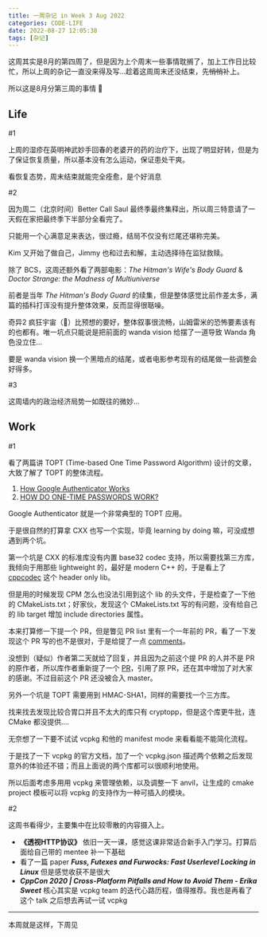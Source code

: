 ```yaml
---
title: 一周杂记 in Week 3 Aug 2022
categories: CODE-LIFE
date: 2022-08-27 12:05:38
tags: [杂记]
---
```


这周其实是8月的第四周了，但是因为上个周末一些事情耽搁了，加上工作日比较忙，所以上周的杂记一直没来得及写...趁着这周周末还没结束，先<del>悄悄</del>补上。

所以这是8月分第三周的事情 🤣

## Life

\#1

上周的湿疹在英明神武妙手回春的老婆开的药的治疗下，出现了明显好转，但是为了保证恢复质量，所以基本没有怎么运动，保证患处干爽。

看恢复态势，周末结束就能完全痊愈，是个好消息

\#2

因为周二（北京时间）Better Call Saul 最终季最终集释出，所以周三特意请了一天假在家把最终季下半部分全看完了。

只能用一个心满意足来表达，很过瘾，结局不仅没有烂尾还堪称完美。

Kim 又开始了做自己，Jimmy 也和过去和解，主动选择待在监狱救赎。

除了 BCS，这周还额外看了两部电影：_The Hitman's Wife's Body Guard_ & _Doctor Strange: the Madness of Multiuniverse_

前者是当年 _The Hitman's Body Guard_ 的续集，但是整体感觉比前作差太多，满篇的插科打诨没有提升整体效果，反而显得很聒噪。

奇异2 疯狂宇宙（🤣）比预想的要好，整体叙事很流畅，山姆雷米的恐怖要素该有的也都有。唯一坑点只能说是把前面的 wanda vision 给摆了一道导致 Wanda 角色没立住...

要是 wanda vision 换一个黑暗点的结尾，或者电影参考现有的结尾做一些调整会好得多。

\#3

这周墙内的政治经济局势一如既往的微妙...

## Work

\#1

看了两篇讲 TOPT (Time-based One Time Password Algorithm) 设计的文章，大致了解了 TOPT 的整体流程。

1. [How Google Authenticator Works](https://garbagecollected.org/2014/09/14/how-google-authenticator-works/)
2. [HOW DO ONE-TIME PASSWORDS WORK?](https://zserge.com/posts/one-time-passwords/?utm_source=pocket_mylist)

Google Authenticator 就是一个非常典型的 TOPT 应用。

于是很自然的打算拿 CXX 也写一个实现，毕竟 learning by doing 嘛，可没成想遇到两个坑。

第一个坑是 CXX 的标准库没有内置 base32 codec 支持，所以需要找第三方库，我倾向于用那些 lightweight 的，最好是 modern C++ 的，于是看上了 [cppcodec](https://github.com/tplgy/cppcodec) 这个 header only lib。

但是用的时候发现 CPM 怎么也没法引用到这个 lib 的头文件，于是检查了一下他的 CMakeLists.txt；好家伙，发现这个 CMakeLists.txt 写的有问题，没有给自己的 lib target 增加 include directories 属性。

本来打算修一下提一个 PR，但是瞥见 PR list 里有一个一年前的 PR，看了一下发现这个 PR 写的也不是很对，于是给提了一点 [comments](https://github.com/tplgy/cppcodec/pull/73)。

没想到（疑似）作者第二天就给了回复，并且因为之前这个提 PR 的人并不是 PR 的原作者，所以库作者重新提了一个 [PR](https://github.com/tplgy/cppcodec/pull/76)，引用了原 PR，还在其中增加了对大家的感谢。不过目前这个 PR 还没被合入 master。

另外一个坑是 TOPT 需要用到 HMAC-SHA1，同样的需要找一个三方库。

找来找去发现比较合胃口并且不太大的库只有 cryptopp，但是这个库更牛批，连 CMake 都没提供....

无奈想了一下要不试试 vcpkg 和他的 manifest mode 来看看能不能简化流程。

于是找了一下 vcpkg 的官方文档，加了一个 vcpkg.json 描述两个依赖之后发现意外的体验还不错；而且上面说的两个库都可以很顺利地使用。

所以后面考虑多用用 vcpkg 来管理依赖，以及调整一下 anvil，让生成的 cmake project 模板可以将 vcpkg 的支持作为一种可插入的模块。

\#2

这周书看得少，主要集中在比较零散的内容摄入上。

- **《透视HTTP协议》** 依旧一天一课，感觉这课非常适合新手入门学习。打算后面给自己带的 mentee 补一下基础
- 看了一篇 paper **_Fuss, Futexes and Furwocks: Fast Userlevel Locking in Linux_** 但是感觉收获不是很大
- **_CppCon 2020 | Cross-Platform Pitfalls and How to Avoid Them - Erika Sweet_** 核心其实是 vcpkg team 的迭代心路历程，值得推荐。我也是再看了这个 talk 之后想去再试一试 vcpkg

---

本周就是这样，下周见
